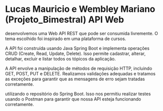 # Lucas Mauricio e Wembley Mariano (Projeto_Bimestral) API Web
desenvolvemos uma Web API REST que pode ser consumida livremente. O tema escolhido foi inspirado em uma plataforma de cursos. 

A API foi construída usando Java Spring Boot e implementa operações CRUD (Create, Read, Update, Delete). Isso permite cadastrar, alterar, detalhar, excluir e listar todos os tópicos da aplicação.

A  API envolve a manipulação de métodos de requisição HTTP, incluindo GET, POST, PUT e DELETE. Realizamos validações adequadas e tratamos as exceções para garantir que as mensagens de erro sejam tratadas corretamente.

 utilizando o repositório do Spring Boot. Isso nos permitiu realizar testes usando o Postman para garantir que nossa API esteja funcionando corretamente.